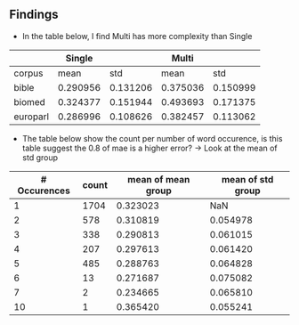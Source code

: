 ## Findings

- In the table below, I find Multi has more complexity than Single

|          	| Single   	|          	| Multi    	|          	|
|----------	|----------	|----------	|----------	|----------	|
| corpus   	| mean     	| std      	| mean     	| std      	|
| bible    	| 0.290956 	| 0.131206 	| 0.375036 	| 0.150999 	|
| biomed   	| 0.324377 	| 0.151944 	| 0.493693 	| 0.171375 	|
| europarl 	| 0.286996 	| 0.108626 	| 0.382457 	| 0.113062 	|

- The table below show the count per number of word occurence, is this table suggest the 0.8 of mae is a higher error? -> Look at the mean of std group

| # Occurences 	| count 	| mean of mean group 	| mean of std group 	|
|--------------	|-------	|--------------------	|-------------------	|
| 1            	| 1704  	| 0.323023           	| NaN               	|
| 2            	| 578   	| 0.310819           	| 0.054978          	|
| 3            	| 338   	| 0.290813           	| 0.061015          	|
| 4            	| 207   	| 0.297613           	| 0.061420          	|
| 5            	| 485   	| 0.288763           	| 0.064828          	|
| 6            	| 13    	| 0.271687           	| 0.075082          	|
| 7            	| 2     	| 0.234665           	| 0.065810          	|
| 10           	| 1     	| 0.365420           	| 0.055241          	|